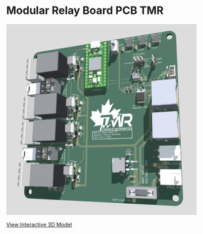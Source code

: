 # Modular Relay Board PCB TMR

![Relay Board](relay_board.png)

[View Interactive 3D Model](https://skfb.ly/pACNG)
